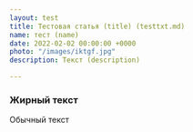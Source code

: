 ```yaml
---
layout: test
title: Тестовая статья (title) (testtxt.md)
name: тест (name)
date: 2022-02-02 00:00:00 +0000
photo: "/images/iktgf.jpg"
description: Текст (description)

---
```

### Жирный текст

Обычный текст
